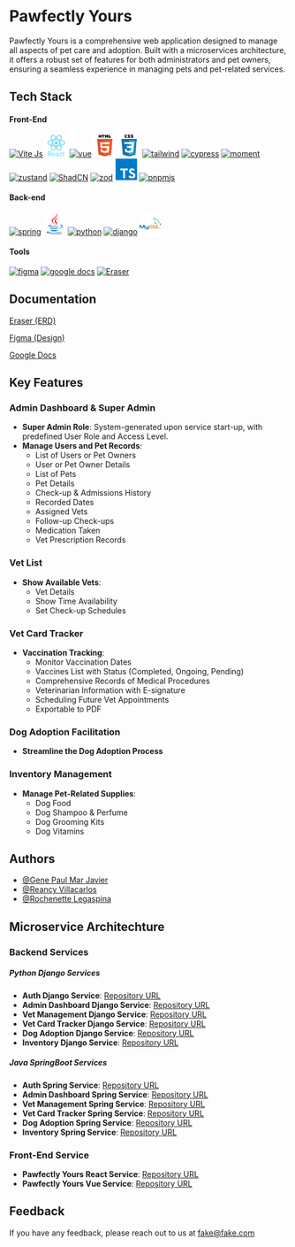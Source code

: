 
# Pawfectly Yours

Pawfectly Yours is a comprehensive web application designed to manage all aspects of pet care and adoption. Built with a microservices architecture, it offers a robust set of features for both administrators and pet owners, ensuring a seamless experience in managing pets and pet-related services.

## Tech Stack
#### Front-End
<a href="https://vitejs.dev/" target="_blank" rel="noreferrer"><img src="https://upload.wikimedia.org/wikipedia/commons/f/f1/Vitejs-logo.svg" alt="Vite Js" width="40" height="40"/></a>
<a href="https://reactjs.org/" target="_blank" rel="noreferrer"><img src="https://raw.githubusercontent.com/devicons/devicon/master/icons/react/react-original-wordmark.svg" alt="react" width="40" height="40"/></a>
<a href="https://vuejs.org/" target="_blank" rel="noreferrer"><img src="https://encrypted-tbn0.gstatic.com/images?q=tbn:ANd9GcSCqL6Xor0Q2-lH8WI1wEKe-KlfVHIituv69A&s" alt="vue" width="40" height="40"/></a>
<a href="https://www.w3.org/html/" target="_blank" rel="noreferrer"><img src="https://raw.githubusercontent.com/devicons/devicon/master/icons/html5/html5-original-wordmark.svg" alt="html5" width="40" height="40"/></a>
<a href="https://www.w3schools.com/css/" target="_blank" rel="noreferrer"><img src="https://raw.githubusercontent.com/devicons/devicon/master/icons/css3/css3-original-wordmark.svg" alt="css3" width="40" height="40"/></a>
<a href="https://tailwindcss.com/" target="_blank" rel="noreferrer"><img src="https://www.vectorlogo.zone/logos/tailwindcss/tailwindcss-icon.svg" alt="tailwind" width="40" height="40"/></a>
<a href="https://www.cypress.io/" target="_blank" rel="noreferrer"><img src="https://static-00.iconduck.com/assets.00/cypress-icon-2048x2045-rgul477b.png" alt="cypress" width="40" height="40"/></a>
<a href="https://momentjs.com/" target="_blank" rel="noreferrer"><img src="https://static-00.iconduck.com/assets.00/moment-js-icon-512x512-lezm7xw5.png" alt="moment" width="40" height="40"/></a>
<a href="https://zustand-demo.pmnd.rs/" target="_blank" rel="noreferrer"><img src="https://repository-images.githubusercontent.com/180328715/fca49300-e7f1-11ea-9f51-cfd949b31560" alt="zustand" width="70" height="40"/></a>
<a href="https://ui.shadcn.com/" target="_blank" rel="noreferrer"><img src="https://avatars.githubusercontent.com/u/139895814?s=200&v=4" alt="ShadCN" width="40" height="40"/></a>
<a href="https://zod.dev/" target="_blank" rel="noreferrer"><img src="https://zod.dev/logo.svg" alt="zod" width="40" height="40"/></a>
<a href="https://www.typescriptlang.org/" target="_blank" rel="noreferrer"><img src="https://raw.githubusercontent.com/devicons/devicon/master/icons/typescript/typescript-original.svg" alt="typescript" width="40" height="40"/></a>
<a href="https://pnpm.io/" target="_blank" rel="noreferrer"><img src="https://encrypted-tbn0.gstatic.com/images?q=tbn:ANd9GcQFGdfm4TV8oBpvmwHUAZlLGFUocZu2BmQkI1Y4MtBSrw&s" alt="pnpmjs" width="40" height="40"/></a>

#### Back-end
<a href="https://spring.io/" target="_blank" rel="noreferrer"><img src="https://www.vectorlogo.zone/logos/springio/springio-icon.svg" alt="spring" width="40" height="40"/></a>
<a href="https://www.java.com" target="_blank" rel="noreferrer"><img src="https://raw.githubusercontent.com/devicons/devicon/master/icons/java/java-original.svg" alt="java" width="40" height="40"/></a>
<a href="https://www.python.org/" target="_blank" rel="noreferrer"><img src="https://cdn3.iconfinder.com/data/icons/logos-and-brands-adobe/512/267_Python-512.png" alt="python" width="40" height="40"/></a>
<a href="https://www.djangoproject.com/" target="_blank" rel="noreferrer"><img src="https://p7.hiclipart.com/preview/159/366/532/django-python-computer-icons-logo-portable-network-graphics-python.jpg" alt="django" width="40" height="40"/></a>
<a href="https://www.mysql.com/" target="_blank" rel="noreferrer"><img src="https://raw.githubusercontent.com/devicons/devicon/master/icons/mysql/mysql-original-wordmark.svg" alt="mysql" width="40" height="40"/></a>

#### Tools
<a href="https://www.figma.com/" target="_blank" rel="noreferrer"><img src="https://www.vectorlogo.zone/logos/figma/figma-icon.svg" alt="figma" width="40" height="40"/></a>
<a href="https://docs.google.com/" target="_blank" rel="noreferrer"><img src="https://w7.pngwing.com/pngs/508/807/png-transparent-google-docs-google-drive-internet-document-google-blue-angle-text-thumbnail.png" alt="google docs" width="40" height="40"/></a>
<a href="https://app.eraser.io/" target="_blank" rel="noreferrer"><img src="https://seeklogo.com/images/E/eraser-icon-logo-F728D47E71-seeklogo.com.png" alt="Eraser" width="40" height="40"/></a>

## Documentation

[Eraser (ERD)](https://app.eraser.io/workspace/m4f7SGPYGVJKBIfU7Fxh?origin=share)

[Figma (Design)](https://www.figma.com/design/jNa9Voy8D8HeGUBuPPU9pT/Pawfectly-Yours?node-id=9-7&t=AN2MuBDVTgjZq9lA-1)

[Google Docs](https://docs.google.com/document/d/1qOMJwcjnZS49EvZ_ECBbvk-wtwpj1b5B_8Lj0THoNQU/edit?usp=sharing)

## Key Features

### Admin Dashboard & Super Admin
- **Super Admin Role**: System-generated upon service start-up, with predefined User Role and Access Level.
- **Manage Users and Pet Records**:
  - List of Users or Pet Owners
  - User or Pet Owner Details
  - List of Pets
  - Pet Details
  - Check-up & Admissions History
  - Recorded Dates
  - Assigned Vets
  - Follow-up Check-ups
  - Medication Taken
  - Vet Prescription Records

### Vet List
- **Show Available Vets**:
  - Vet Details
  - Show Time Availability
  - Set Check-up Schedules

### Vet Card Tracker
- **Vaccination Tracking**:
  - Monitor Vaccination Dates
  - Vaccines List with Status (Completed, Ongoing, Pending)
  - Comprehensive Records of Medical Procedures
  - Veterinarian Information with E-signature
  - Scheduling Future Vet Appointments
  - Exportable to PDF

### Dog Adoption Facilitation
- **Streamline the Dog Adoption Process**

### Inventory Management
- **Manage Pet-Related Supplies**:
  - Dog Food
  - Dog Shampoo & Perfume
  - Dog Grooming Kits
  - Dog Vitamins


## Authors
- [@Gene Paul Mar Javier](https://github.com/javiergenepaul)
- [@Reancy Villacarlos](https://github.com/daikkin)
- [@Rochenette Legaspina](https://github.com/Rochenette)


## Microservice Architechture

### Backend Services
##### Python Django Services
- **Auth Django Service**: [Repository URL](#)
- **Admin Dashboard Django Service**: [Repository URL](#)
- **Vet Management Django Service**: [Repository URL](#)
- **Vet Card Tracker Django Service**: [Repository URL](#)
- **Dog Adoption Django Service**: [Repository URL](#)
- **Inventory Django Service**: [Repository URL](#)

##### Java SpringBoot Services
- **Auth Spring Service**: [Repository URL](#)
- **Admin Dashboard Spring Service**: [Repository URL](#)
- **Vet Management Spring Service**: [Repository URL](#)
- **Vet Card Tracker Spring Service**: [Repository URL](#)
- **Dog Adoption Spring Service**: [Repository URL](#)
- **Inventory Spring Service**: [Repository URL](#)

### Front-End Service
- **Pawfectly Yours React Service**: [Repository URL](https://github.com/Pawfectly-Yours/pawfectly-yours-react)
- **Pawfectly Yours Vue Service**: [Repository URL](https://github.com/Pawfectly-Yours/pawfectly-yours-vue)

## Feedback

If you have any feedback, please reach out to us at fake@fake.com
